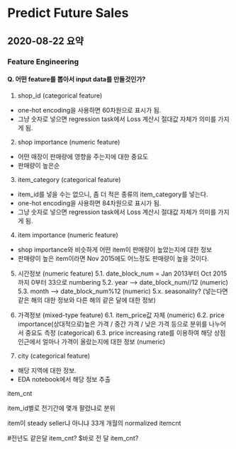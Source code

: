 # Predict Future Sales

## 2020-08-22 요약

### Feature Engineering

#### Q. 어떤 feature를 뽑아서 input data를 만들것인가?
1. shop_id (categorical feature)
- one-hot encoding을 사용하면 60차원으로 표시가 됨.
- 그냥 숫자로 넣으면 regression task에서 Loss 계산시 절대값 자체가 의미를 가지게 됨.

2. shop importance (numeric feature)
- 어떤 매장이 판매량에 영향을 주는지에 대한 중요도
- 판매량이 높은순

3. item_category (categorical feature)
- item_id를 넣을 수는 없으니, 좀 더 적은 종류의 item_category를 넣는다.
- one-hot encoding을 사용하면 84차원으로 표시가 됨.
- 그냥 숫자로 넣으면 regression task에서 Loss 계산시 절대값 자체가 의미를 가지게 됨.

4. item importance (numeric feature)
- shop importance와 비슷하게 어떤 item이 판매량이 높았는지에 대한 정보
- 판매량이 높은 item이라면 Nov 2015에도 어느정도 판매량이 높을 것이다.

5. 시간정보 (numeric feature)
  5.1. date_block_num = Jan 2013부터 Oct 2015까지 0부터 33으로 numbering
  5.2. year —> date_block_num//12 (numeric)
  5.3. month —> date_block_num%12 (numeric)
  5.x. seasonality? (넣는다면 같은 해의 대한 정보와 다른 해의 같은 달에 대한 정보)

6. 가격정보 (mixed-type feature)
  6.1. item_price값 자체 (numeric)
  6.2. price importance(상대적으로)높은 가격 / 중간 가격 / 낮은 가격 등으로 분위를 나누어서 중요도 측정 (categorical)
  6.3. price increasing rate를 이용하여 해당 상점인근에서 얼마나 가격이 올랐는지에 대한 정보 (numeric)

7. city (categorical feature)
- 해당 지역에 대한 정보.
- EDA notebook에서 해당 정보 추출


item_cnt

item_id별로 전기간에 몇개 팔렸냐로 분위

item이 steady seller냐 아니냐
33개 개월의 normalized itemcnt

#전년도 같은달 item_cnt?
$바로 전 달 item_cnt?
